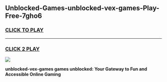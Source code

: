 
## Unblocked-Games-unblocked-vex-games-Play-Free-7gho6
<h3>
<a href="https://premium76.site?title=unblocked-vex-games&ref=18A1">CLICK TO PLAY</a></h3>
<hr>

<h3>
<a href="https://premium76.site?title=unblocked-vex-games&ref=18A1">CLICK 2 PLAY</a>
  
</h3>

<a href="https://premium76.site?title=unblocked-vex-games&ref=18A1"><img src="https://clearcache.store/games.png"></a>


**unblocked-vex-games games unblocked: Your Gateway to Fun and Accessible Online Gaming**
